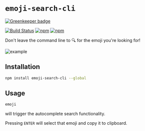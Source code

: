 # `emoji-search-cli`

[![Greenkeeper badge](https://badges.greenkeeper.io/jaebradley/emoji-search-cli.svg)](https://greenkeeper.io/)

[![Build Status](https://travis-ci.org/jaebradley/emoji-search-cli.svg?branch=master)](https://travis-ci.org/jaebradley/emoji-search-cli)
[![npm](https://img.shields.io/npm/dt/emoji-search-cli.svg)](https://www.npmjs.com/package/emoji-search-cli)
[![npm](https://img.shields.io/npm/v/emoji-search-cli.svg)](https://www.npmjs.com/package/emoji-search-cli)

Don't leave the command line to 🔍 for the emoji you're looking for!

![example](https://imgur.com/JsXtmWE.gif)

## Installation

```bash
npm install emoji-search-cli --global
```

## Usage

```bash
emoji
```

will trigger the autocomplete search functionality.

Pressing `ENTER` will select that emoji and copy it to clipboard.
